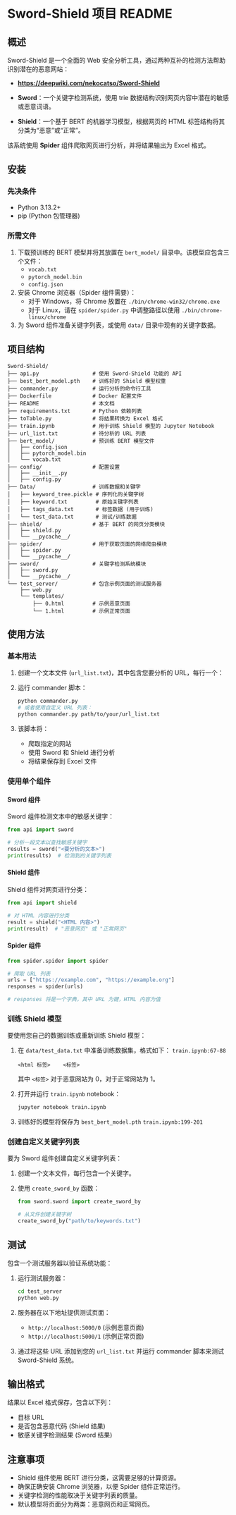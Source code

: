 # Sword-Shield 项目 README

## 概述

Sword-Shield 是一个全面的 Web 安全分析工具，通过两种互补的检测方法帮助识别潜在的恶意网站：

- **https://deepwiki.com/nekocatso/Sword-Shield**

- **Sword**：一个关键字检测系统，使用 trie 数据结构识别网页内容中潜在的敏感或恶意词语。
- **Shield**：一个基于 BERT 的机器学习模型，根据网页的 HTML 标签结构将其分类为“恶意”或“正常”。

该系统使用 **Spider** 组件爬取网页进行分析，并将结果输出为 Excel 格式。

## 安装

### 先决条件

- Python 3.13.2+
- pip (Python 包管理器)

### 所需文件

1.  下载预训练的 BERT 模型并将其放置在 `bert_model/` 目录中。该模型应包含三个文件：
    - `vocab.txt`
    - `pytorch_model.bin`
    - `config.json`
2.  安装 Chrome 浏览器（Spider 组件需要）：
    - 对于 Windows，将 Chrome 放置在 `./bin/chrome-win32/chrome.exe`
    - 对于 Linux，请在 `spider/spider.py` 中调整路径以使用 `./bin/chrome-linux/chrome`
3.  为 Sword 组件准备关键字列表，或使用 `data/` 目录中现有的关键字数据。

## 项目结构

```
Sword-Shield/
├── api.py                 # 使用 Sword-Shield 功能的 API
├── best_bert_model.pth    # 训练好的 Shield 模型权重
├── commander.py           # 运行分析的命令行工具
├── Dockerfile             # Docker 配置文件
├── README                 # 本文档
├── requirements.txt       # Python 依赖列表
├── toTable.py             # 将结果转换为 Excel 格式
├── train.ipynb            # 用于训练 Shield 模型的 Jupyter Notebook
├── url_list.txt           # 待分析的 URL 列表
├── bert_model/            # 预训练 BERT 模型文件
│   ├── config.json
│   ├── pytorch_model.bin
│   └── vocab.txt
├── config/                # 配置设置
│   ├── __init__.py
│   ├── config.py
├── Data/                  # 训练数据和关键字
│   ├── keyword_tree.pickle # 序列化的关键字树
│   ├── keyword.txt         # 原始关键字列表
│   ├── tags_data.txt       # 标签数据 (用于训练)
│   └── test_data.txt       # 测试/训练数据
├── shield/                # 基于 BERT 的网页分类模块
│   ├── shield.py
│   └── __pycache__/
├── spider/                # 用于获取页面的网络爬虫模块
│   ├── spider.py
│   └── __pycache__/
├── sword/                 # 关键字检测系统模块
│   ├── sword.py
│   └── __pycache__/
└── test_server/           # 包含示例页面的测试服务器
    ├── web.py
    └── templates/
        ├── 0.html         # 示例恶意页面
        └── 1.html         # 示例正常页面
```

## 使用方法

### 基本用法

1.  创建一个文本文件 (`url_list.txt`)，其中包含您要分析的 URL，每行一个：
2.  运行 commander 脚本：

    ```bash
    python commander.py
    # 或者使用自定义 URL 列表：
    python commander.py path/to/your/url_list.txt
    ```

3.  该脚本将：
    - 爬取指定的网站
    - 使用 Sword 和 Shield 进行分析
    - 将结果保存到 Excel 文件

### 使用单个组件

#### Sword 组件

Sword 组件检测文本中的敏感关键字：

```python
from api import sword

# 分析一段文本以查找敏感关键字
results = sword("<要分析的文本>")
print(results)  # 检测到的关键字列表
```

#### Shield 组件

Shield 组件对网页进行分类：

```python
from api import shield

# 对 HTML 内容进行分类
result = shield("<HTML 内容>")
print(result)  # "恶意网页" 或 "正常网页"
```

#### Spider 组件

```python
from spider.spider import spider

# 爬取 URL 列表
urls = ["https://example.com", "https://example.org"]
responses = spider(urls)

# responses 将是一个字典，其中 URL 为键，HTML 内容为值
```

### 训练 Shield 模型

要使用您自己的数据训练或重新训练 Shield 模型：

1.  在 `data/test_data.txt` 中准备训练数据集，格式如下： `train.ipynb:67-88`

    ```
    <html 标签> 	 <标签>
    ```

    其中 `<标签>` 对于恶意网站为 0，对于正常网站为 1。

2.  打开并运行 `train.ipynb` notebook：

    ```bash
    jupyter notebook train.ipynb
    ```

3.  训练好的模型将保存为 `best_bert_model.pth` `train.ipynb:199-201`

### 创建自定义关键字列表

要为 Sword 组件创建自定义关键字列表：

1.  创建一个文本文件，每行包含一个关键字。
2.  使用 `create_sword_by` 函数：

    ```python
    from sword.sword import create_sword_by

    # 从文件创建关键字树
    create_sword_by("path/to/keywords.txt")
    ```

## 测试

包含一个测试服务器以验证系统功能：

1.  运行测试服务器：

    ```bash
    cd test_server
    python web.py
    ```

2.  服务器在以下地址提供测试页面：
    - `http://localhost:5000/0` (示例恶意页面)
    - `http://localhost:5000/1` (示例正常页面)
3.  通过将这些 URL 添加到您的 `url_list.txt` 并运行 commander 脚本来测试 Sword-Shield 系统。

## 输出格式

结果以 Excel 格式保存，包含以下列：

- 目标 URL
- 是否包含恶意代码 (Shield 结果)
- 敏感关键字检测结果 (Sword 结果)

## 注意事项

- Shield 组件使用 BERT 进行分类，这需要足够的计算资源。
- 确保正确安装 Chrome 浏览器，以便 Spider 组件正常运行。
- 关键字检测的性能取决于关键字列表的质量。
- 默认模型将页面分为两类：恶意网页和正常网页。

